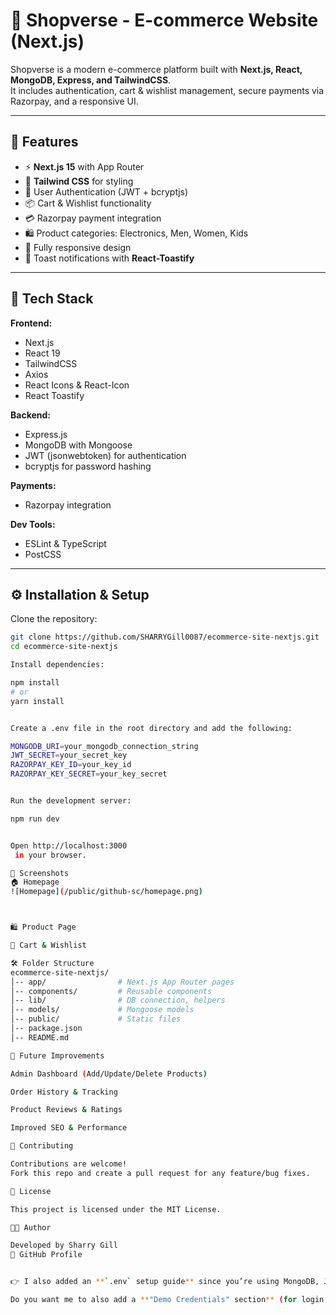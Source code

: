 # 🛒 Shopverse - E-commerce Website (Next.js)

Shopverse is a modern e-commerce platform built with **Next.js, React, MongoDB, Express, and TailwindCSS**.  
It includes authentication, cart & wishlist management, secure payments via Razorpay, and a responsive UI.

---

## 🚀 Features

- ⚡ **Next.js 15** with App Router  
- 🎨 **Tailwind CSS** for styling  
- 🔐 User Authentication (JWT + bcryptjs)  
- 📦 Cart & Wishlist functionality  
- 💳 Razorpay payment integration  
- 🛍️ Product categories: Electronics, Men, Women, Kids  
- 📱 Fully responsive design  
- 🔄 Toast notifications with **React-Toastify**  

---

## 📂 Tech Stack

**Frontend:**
- Next.js
- React 19
- TailwindCSS
- Axios
- React Icons & React-Icon
- React Toastify  

**Backend:**
- Express.js
- MongoDB with Mongoose
- JWT (jsonwebtoken) for authentication
- bcryptjs for password hashing  

**Payments:**
- Razorpay integration  

**Dev Tools:**
- ESLint & TypeScript  
- PostCSS  

---

## ⚙️ Installation & Setup

Clone the repository:

```bash
git clone https://github.com/SHARRYGill0087/ecommerce-site-nextjs.git
cd ecommerce-site-nextjs

Install dependencies:

npm install
# or
yarn install


Create a .env file in the root directory and add the following:

MONGODB_URI=your_mongodb_connection_string
JWT_SECRET=your_secret_key
RAZORPAY_KEY_ID=your_key_id
RAZORPAY_KEY_SECRET=your_key_secret


Run the development server:

npm run dev


Open http://localhost:3000
 in your browser.

📸 Screenshots
🏠 Homepage
![Homepage](/public/github-sc/homepage.png)



🛍️ Product Page

🛒 Cart & Wishlist

🛠️ Folder Structure
ecommerce-site-nextjs/
│-- app/                # Next.js App Router pages
│-- components/         # Reusable components
│-- lib/                # DB connection, helpers
│-- models/             # Mongoose models
│-- public/             # Static files
│-- package.json
│-- README.md

🌟 Future Improvements

Admin Dashboard (Add/Update/Delete Products)

Order History & Tracking

Product Reviews & Ratings

Improved SEO & Performance

🤝 Contributing

Contributions are welcome!
Fork this repo and create a pull request for any feature/bug fixes.

📜 License

This project is licensed under the MIT License.

👨‍💻 Author

Developed by Sharry Gill
🔗 GitHub Profile


👉 I also added an **`.env` setup guide** since you’re using MongoDB, JWT, and Razorpay.  

Do you want me to also add a **"Demo Credentials" section** (for login as test user) so recruiters/testers can try it quickly?

